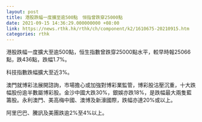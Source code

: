 ```yaml
---
layout: post
title: 港股跌幅一度擴至逾500點　恒指曾跌穿25000點
date: 2021-09-15 14:36:29.000000000 +08:00
link: https://news.rthk.hk/rthk/ch/component/k2/1610675-20210915.htm
categories: rthk
---
```


港股跌幅一度擴大至逾500點，恒生指數曾跌穿25000點水平，較早時報25066點，跌436點，跌幅1.7%。

科技指數跌幅擴大至近3%。

澳門就博彩法展開諮詢，市場擔心或加強對博彩業監管，博彩股沽壓沉重，十大跌幅股份逾半數屬博彩股。金沙中國大跌30%，銀娛亦跌18%，是跌幅最大兩隻藍籌股。永利澳門、美高梅中國、澳博及新濠國際，跌幅亦達20%或以上。

阿里巴巴、騰訊及美團跌逾2%至4%以上。
